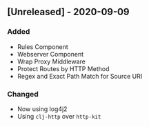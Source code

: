 ## [Unreleased] - 2020-09-09

### Added
- Rules Component
- Webserver Component
- Wrap Proxy Middleware
- Protect Routes by HTTP Method
- Regex and Exact Path Match for Source URI

### Changed
- Now using log4j2
- Using `clj-http` over `http-kit`